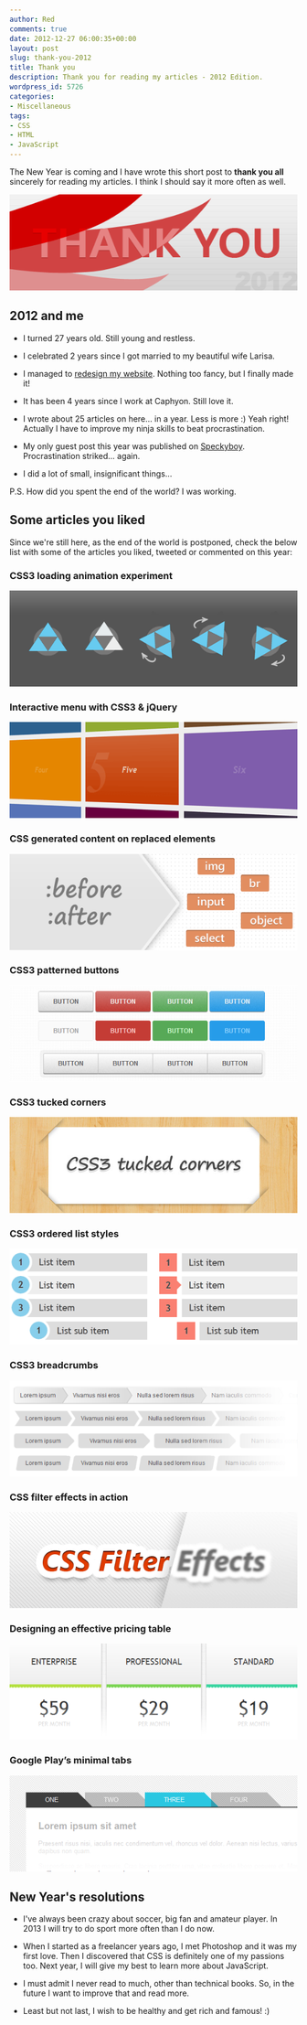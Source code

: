 ```yaml
---
author: Red
comments: true
date: 2012-12-27 06:00:35+00:00
layout: post
slug: thank-you-2012
title: Thank you
description: Thank you for reading my articles - 2012 Edition.
wordpress_id: 5726
categories:
- Miscellaneous
tags:
- CSS
- HTML
- JavaScript
---
```


The New Year is coming and I have wrote this short post to **thank you all** sincerely for reading my articles. I think I should say it more often as well.

![Thank you (2012)](/dist/uploads/2012/12/thank-you.png)

<!-- more -->


## 2012 and me

  * I turned 27 years old. Still young and restless.

  * I celebrated 2 years since I got married to my beautiful wife Larisa.

  * I managed to [redesign my website](/new-responsive-design-for-rtd). Nothing too fancy, but I finally made it!

  * It has been 4 years since I work at Caphyon. Still love it.

  * I wrote about 25 articles on here... in a year. Less is more :) Yeah right! Actually I have to improve my ninja skills to beat procrastination.

  * My only guest post this year was published on [Speckyboy](http://speckyboy.com/2012/02/15/how-to-build-a-stylish-css3-search-box/). Procrastination striked... again.

  * I did a lot of small, insignificant things...

P.S. How did you spent the end of the world? I was working.

## Some articles you liked

Since we're still here, as the end of the world is postponed, check the below list with some of the articles you liked, tweeted or commented on this year:

### CSS3 loading animation experiment

[![](/dist/uploads/2012/03/css3-loading-animation.png)](/css3-loading-animation-experiment)

### Interactive menu with CSS3 & jQuery

[![](/dist/uploads/2012/04/interactive-menu-with-css3-jquery-preview.png)](/interactive-menu-with-css3-jquery)

### CSS generated content on replaced elements

[![](/dist/uploads/2012/06/css-generated-content-replaced-elements.png)](/css-generated-content-replaced-elements)

### CSS3 patterned buttons

[![](/dist/uploads/2012/09/css3-patterned-buttons.png)](/css3-patterned-buttons)

### CSS3 tucked corners

[![](/dist/uploads/2012/10/css3-tucked-corners.jpg)](/css3-tucked-corners)

### CSS3 ordered list styles

[![](/dist/uploads/2012/02/css3-ordered-list-styles.png)](/css3-ordered-list-styles)

### CSS3 breadcrumbs

[![](/dist/uploads/2012/01/css3-breadcrumbs.png)](/css3-breadcrumbs)

### CSS filter effects in action

[![](/dist/uploads/2012/05/css-filter-effects-in-action.png)](/css-filter-effects-in-action)

### Designing an effective pricing table

[![](/dist/uploads/2012/07/css3-pricing-table.png)](/designing-an-effective-pricing-table)

### Google Play’s minimal tabs

[![](/dist/uploads/2012/05/minimal-tabs-css3-jquery.png)](/google-play-minimal-tabs-with-css3-jquery)

## New Year's resolutions


  * I've always been crazy about soccer, big fan and amateur player. In 2013 I will try to do sport more often than I do now.

  * When I started as a freelancer years ago, I met Photoshop and it was my first love. Then I discovered that CSS is definitely one of my passions too. Next year, I will give my best to learn more about JavaScript.

  * I must admit I never read to much, other than technical books. So, in the future I want to improve that and read more.

  * Least but not last, I wish to be healthy and get rich and famous! :)